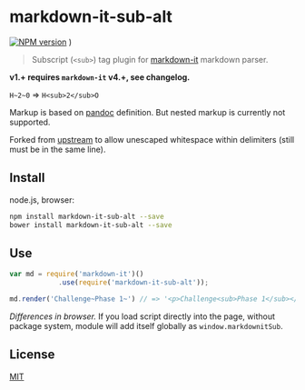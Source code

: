 # markdown-it-sub-alt

[![NPM version](https://img.shields.io/npm/v/markdown-it-sub-alt.svg?style=flat)](https://www.npmjs.org/package/markdown-it-sub-alt)
)

> Subscript (`<sub>`) tag plugin for [markdown-it](https://github.com/markdown-it/markdown-it) markdown parser.

__v1.+ requires `markdown-it` v4.+, see changelog.__

`H~2~0` => `H<sub>2</sub>O`

Markup is based on [pandoc](http://johnmacfarlane.net/pandoc/README.html#superscripts-and-subscripts) definition. But nested markup is currently not supported.

Forked from [upstream](https://github.com/markdown-it/markdown-it-sub) to allow unescaped whitespace within delimiters (still must be in the same line).

## Install

node.js, browser:

```bash
npm install markdown-it-sub-alt --save
bower install markdown-it-sub-alt --save
```

## Use

```js
var md = require('markdown-it')()
            .use(require('markdown-it-sub-alt'));

md.render('Challenge~Phase 1~') // => '<p>Challenge<sub>Phase 1</sub></p>'
```

_Differences in browser._ If you load script directly into the page, without
package system, module will add itself globally as `window.markdownitSub`.


## License

[MIT](https://github.com/markdown-it/markdown-it-sub-alt/blob/master/LICENSE)
